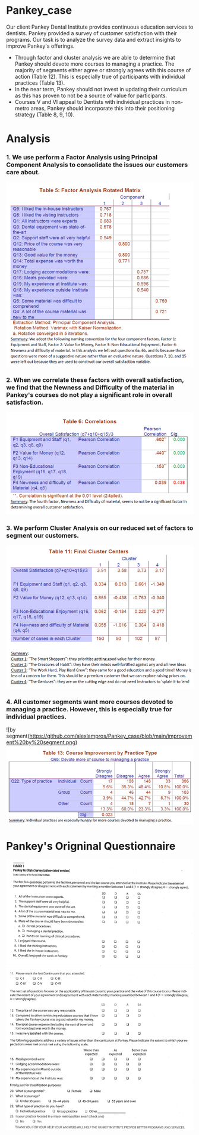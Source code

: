# Pankey_case
Our client Pankey Dental Institute provides continuous education services to dentists. Pankey provided a survey of customer satisfaction with their programs. Our task is to analyze the survey data and extract insights to improve Pankey's offerings. 

- Through factor and cluster analysis we are able to determine that Pankey should devote more courses to managing a practice. The majority of segments either agree or strongly agrees wtih this course of action (Table 12). This is especially true of participants with individual practices (Table 13). 
- In the near term, Pankey should not invest in updating their curriculum as this has proven to not be a source of value for participants.
- Courses V and VI appeal to Dentists with individual practices in non-metro areas, Pankey should incorporate this into their positioning strategy (Table 8, 9, 10).





# Analysis

### 1. We use perform a **Factor Analysis** using **Principal Component Analysis** to consolidate the issues our customers care about.
![Factor Analysis](https://github.com/alexlampros/Pankey_case/blob/main/Factor%20Analysis.png)

### 2. When we correlate these factors with overall satisfaction, we find that the Newness and Difficulty of the material in Pankey's courses do not play a significant role in overall satisfaction. 
![correlation](https://github.com/alexlampros/Pankey_case/blob/main/Correlation%20Analysis.png)

### 3. We perform **Cluster Analysis** on our reduced set of factors to segment our customers. 
![cluster analysis](https://github.com/alexlampros/Pankey_case/blob/main/cluster%20analysis.png)

### 4. All customer segments want more courses devoted to managing a practice. However, this is especially true for individual practices. 
![by segment(https://github.com/alexlampros/Pankey_case/blob/main/improvement%20by%20segment.png)
![by practice](https://github.com/alexlampros/Pankey_case/blob/main/improvement%20by%20practice%20type.png)









# Pankey's Origninal Questionnaire
![Alt text](https://github.com/alexlampros/Pankey_case/blob/main/pankey%20survey%201.png)
![Alt text](https://github.com/alexlampros/Pankey_case/blob/main/pankey%20survey%202.png)

